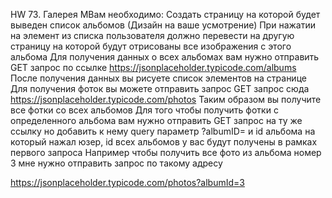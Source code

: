 HW 73. Галерея
МВам необходимо:
Создать страницу на которой будет выведен список альбомов (Дизайн на ваше усмотрение)
При нажатии на элемент из списка пользователя должно перевести на другую страницу на которой будут отрисованы все
изображения с этого альбома
Для получения данных о всех альбомах вам нужно отправить GET запрос по ссылке
https://jsonplaceholder.typicode.com/albums
После получения данных вы рисуете список элементов на странице
Для получения фоток вы можете отправить запрос GET запрос сюда
https://jsonplaceholder.typicode.com/photos
Таким образом вы получите все фотки со всех альбомов
Для того чтобы получить фотки с определенного альбома вам нужно отправить GET запрос на ту же ссылку но добавить к нему
query параметр ?albumID= и id альбома на который нажал юзер, id всех альбомов у вас будут получены в рамках первого
запроса
Например чтобы получить все фото из альбома номер 3 мне нужно отправить запрос по такому адресу

https://jsonplaceholder.typicode.com/photos?albumId=3